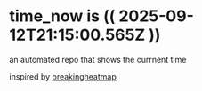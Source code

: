 # time_now is (( 2025-09-12T21:15:00.565Z ))

an automated repo that shows the currnent time

inspired by [breakingheatmap](https://github.com/breakingheatmap/breakingheatmap)